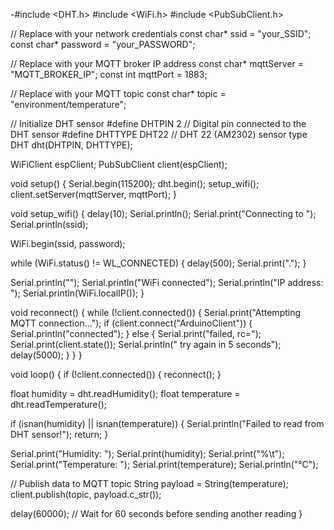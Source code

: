-#include <DHT.h>
#include <WiFi.h>
#include <PubSubClient.h>

// Replace with your network credentials
const char* ssid = "your_SSID";
const char* password = "your_PASSWORD";

// Replace with your MQTT broker IP address
const char* mqttServer = "MQTT_BROKER_IP";
const int mqttPort = 1883;

// Replace with your MQTT topic
const char* topic = "environment/temperature";

// Initialize DHT sensor
#define DHTPIN 2          // Digital pin connected to the DHT sensor
#define DHTTYPE DHT22     // DHT 22 (AM2302) sensor type
DHT dht(DHTPIN, DHTTYPE);

WiFiClient espClient;
PubSubClient client(espClient);

void setup() {
  Serial.begin(115200);
  dht.begin();
  setup_wifi();
  client.setServer(mqttServer, mqttPort);
}

void setup_wifi() {
  delay(10);
  Serial.println();
  Serial.print("Connecting to ");
  Serial.println(ssid);

  WiFi.begin(ssid, password);

  while (WiFi.status() != WL_CONNECTED) {
    delay(500);
    Serial.print(".");
  }

  Serial.println("");
  Serial.println("WiFi connected");
  Serial.println("IP address: ");
  Serial.println(WiFi.localIP());
}

void reconnect() {
  while (!client.connected()) {
    Serial.print("Attempting MQTT connection...");
    if (client.connect("ArduinoClient")) {
      Serial.println("connected");
    } else {
      Serial.print("failed, rc=");
      Serial.print(client.state());
      Serial.println(" try again in 5 seconds");
      delay(5000);
    }
  }
}

void loop() {
  if (!client.connected()) {
    reconnect();
  }
  
  float humidity = dht.readHumidity();
  float temperature = dht.readTemperature();

  if (isnan(humidity) || isnan(temperature)) {
    Serial.println("Failed to read from DHT sensor!");
    return;
  }

  Serial.print("Humidity: ");
  Serial.print(humidity);
  Serial.print("%\t");
  Serial.print("Temperature: ");
  Serial.print(temperature);
  Serial.println("°C");

  // Publish data to MQTT topic
  String payload = String(temperature);
  client.publish(topic, payload.c_str());

  delay(60000); // Wait for 60 seconds before sending another reading
}
